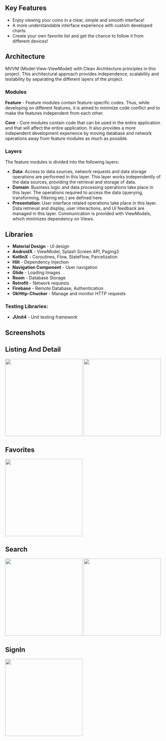 ## Key Features
- Enjoy viewing your coins in a clear, simple and smooth interface!
- A more understandable interface experience with custom developed charts.
- Create your own favorite list and get the chance to follow it from different devices!

## Architecture
MVVM (Model-View-ViewModel) with Clean Architecture principles in this project. 
This architectural approach provides independence, scalability and testability
by separating the different layers of the project.

### Modules
**Feature** - Feature modules contain feature-specific codes. Thus, while developing on different features, it is aimed to minimize code conflict and to make the features independent from each other.

**Core** - Core modules contain code that can be used in the entire application and that will affect the entire application. It also provides a more independent development experience by moving database and network operations away from feature modules as much as possible.


### Layers
The feature modules is divided into the following layers:

- **Data**: Access to data sources, network requests and data storage operations are performed in this layer. This layer works independently of the data sources, providing the retrieval and storage of data.
- **Domain**: Business logic and data processing operations take place in this layer. The operations required to access the data (querying, transforming, filtering etc.) are defined here.
- **Presentation**: User interface related operations take place in this layer. Data retrieval and display, user interactions, and UI feedback are managed in this layer. Communication is provided with ViewModels, which minimizes dependency on Views.

## Libraries
- **Material Design** - UI design
- **AndroidX** - ViewModel, Splash Screen API, Paging3
- **KotlinX** - Coroutines, Flow, StateFlow, Parcelization
- **Hilt** -  Dependency Injection
- **Navigation Component** - User navigation
- **Glide** - Loading Images
- **Room** - Database Storage
- **Retrofit** - Network requests
- **Firebase** - Remote Database, Authentication
- **OkHttp-Chucker** - Manage and monitor HTTP requests


### Testing Libraries:
- **JUnit4** - Unit testing framework

## Screenshots

## Listing And Detail

<img src="https://github.com/alicimsamil/CoinTracker/assets/81926983/d7518800-4f12-40fd-9125-141bfad7b650" width="250" />
<img src="https://github.com/alicimsamil/CoinTracker/assets/81926983/c32bc281-9ad1-4d43-adb4-ef0315508232" width="250" />

## Favorites

<img src="https://github.com/alicimsamil/CoinTracker/assets/81926983/9c0c3de6-4e88-4d50-b830-971c5a2e3cab" width="250" />

## Search

<img src="https://github.com/alicimsamil/CoinTracker/assets/81926983/e43e1a03-5fd9-4d48-8dfb-995a3f9cca60" width="250" />
<img src="https://github.com/alicimsamil/CoinTracker/assets/81926983/7c145034-e0cf-4328-bab4-9dbfd7ae9be6" width="250" />

## SignIn

<img src="https://github.com/alicimsamil/CoinTracker/assets/81926983/2aac6e87-2712-41f6-9f44-7115e1fa1a0c" width="250" />


